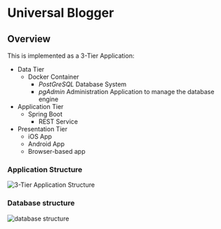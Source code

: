 # Universal Blogger

## Overview
This is  implemented as a 3-Tier Application:
* Data Tier
    * Docker Container
        * *PostGreSQL* Database System
        * *pgAdmin* Administration Application to manage the database engine
* Application Tier
    * Spring Boot
        * REST Service
* Presentation Tier
    * iOS App
    * Android App
    * Browser-based app

### Application Structure
![3-Tier Application Structure](overview.001.png)

### Database structure
![database structure](datbase-001.png)